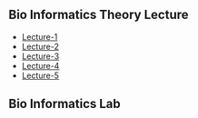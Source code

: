 ## Bio Informatics Theory Lecture 
- [Lecture-1](./BIO-Info-Lecture-1.pdf)
- [Lecture-2](./BiO-Lecture-2.pdf)
- [Lecture-3](./BiO-Lecture-3.pdf)
- [Lecture-4]()
- [Lecture-5]()


## Bio Informatics Lab
